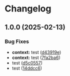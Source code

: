 # Changelog

## 1.0.0 (2025-02-13)


### Bug Fixes

* **context:** test ([d43919e](https://github.com/mtruongsa/release-please/commit/d43919e203efa06e1f1c5977c50dedd2621ce2a0))
* **context:** test ([7fa2ba6](https://github.com/mtruongsa/release-please/commit/7fa2ba68cf1e4beea923dbab3d951a4df9d951a4))
* test ([d5c0557](https://github.com/mtruongsa/release-please/commit/d5c0557b732f913740df4c7d370a8211145bf67f))
* test ([14ddcc6](https://github.com/mtruongsa/release-please/commit/14ddcc61704be07b2f7302ec108cd9723a0d4c34))
